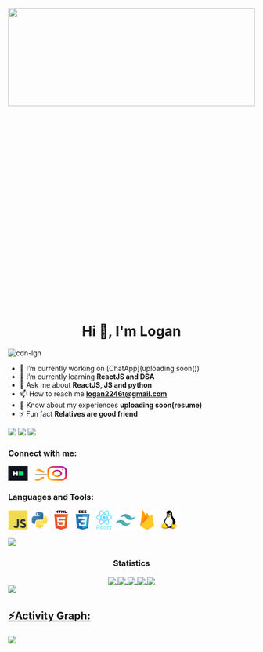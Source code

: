 <div align="center">
  <img width="100%" height="200px" object="cover" src="https://candicefdev.github.io/my-startup/pages/assets/img/web_dev.png" />
</div>

<div align="center" style="background-image: url('https://candicefdev.github.io/my-startup/pages/assets/img/web_dev.png'); background-size: contain; background-repeat: no-repeat; background-position: center; height: 400px;">
</div>



<h1 align="center">Hi 👋, I'm Logan</h1>
<p align="left"> <img src="https://komarev.com/ghpvc/?username=cdn-lgn&label=Profile%20views&color=0e75b6&style=flat" alt="cdn-lgn" /> </p>


- 🔭 I’m currently working on [ChatApp](uploading soon())
- 🌱 I’m currently learning **ReactJS and DSA**
- 💬 Ask me about **ReactJS, JS and python**
- 📫 How to reach me **logan2246t@gmail.com**
- 📄 Know about my experiences **uploading soon(resume)**
- ⚡ Fun fact **Relatives are good friend**

<div> <a href="https://github.com/cdn-lgn" target="_blank"><img src="https://img.shields.io/badge/GitHub-100000?style=for-the-badge&logo=github&logoColor=white" target="_blank"></a>
<a href="https://instagram.com/cdn_lgn" target="_blank"><img src="https://img.shields.io/badge/Instagram-E4405F?style=for-the-badge&logo=instagram&logoColor=white" target="_blank"></a>
<a href = "mailto:logan2246t@gmail.com"><img src="https://img.shields.io/badge/-Gmail-%23333?style=for-the-badge&logo=gmail&logoColor=white" target="_blank"></a>
</div><h3 align="left">Connect with me:</h3>
<p align="left">
<a href="https://www.hackerrank.com/uploading soon()" target="blank"><img align="center" src="https://raw.githubusercontent.com/teamedwardforever/Readme-Generator/71f25dd8b98329b168142a6b782a107b75eab178/svg/Social/hackerrank.svg" alt="uploading soon()" height="30" width="40" /></a><a href="https://www.leetcode.com/uploading soon()" target="blank"><img align="center" src="https://raw.githubusercontent.com/teamedwardforever/Readme-Generator/71f25dd8b98329b168142a6b782a107b75eab178/svg/Social/leet-code.svg" alt="uploading soon()" height="30" width="40" /></a><a href="https://instagram.com/cdn_lgn" target="blank"><img align="center" src="https://raw.githubusercontent.com/teamedwardforever/Readme-Generator/71f25dd8b98329b168142a6b782a107b75eab178/svg/Social/instagram.svg" alt="cdn_lgn" height="30" width="40" /></a></p>

<h3 align="left">Languages and Tools:</h3>
<p align="left">
<img src="https://raw.githubusercontent.com/teamedwardforever/Readme-Generator/71f25dd8b98329b168142a6b782a107b75eab178/svg/Skills/Languages/javascript-original.svg" alt="Javascript" width="40" height="40"/>
<img src="https://raw.githubusercontent.com/teamedwardforever/Readme-Generator/71f25dd8b98329b168142a6b782a107b75eab178/svg/Skills/Languages/python-original.svg" alt="Python" width="40" height="40"/>
<img src="https://raw.githubusercontent.com/teamedwardforever/Readme-Generator/71f25dd8b98329b168142a6b782a107b75eab178/svg/Skills/Frontend/html5-original-wordmark.svg" alt="HTML" width="40" height="40"/>
<img src="https://raw.githubusercontent.com/teamedwardforever/Readme-Generator/71f25dd8b98329b168142a6b782a107b75eab178/svg/Skills/Frontend/css3-original-wordmark.svg" alt="Css" width="40" height="40"/>
<img src="https://raw.githubusercontent.com/teamedwardforever/Readme-Generator/71f25dd8b98329b168142a6b782a107b75eab178/svg/Skills/Frontend/react-original-wordmark.svg" alt="React" width="40" height="40"/>
<img src="https://raw.githubusercontent.com/teamedwardforever/Readme-Generator/71f25dd8b98329b168142a6b782a107b75eab178/svg/Skills/Frontend/tailwindcss-icon.svg" alt="Tailwindcss" width="40" height="40"/>
<img src="https://raw.githubusercontent.com/teamedwardforever/Readme-Generator/71f25dd8b98329b168142a6b782a107b75eab178/svg/Skills/BackendService/firebase-icon.svg" alt="Firebase" width="40" height="40"/>
<img src="https://raw.githubusercontent.com/teamedwardforever/Readme-Generator/71f25dd8b98329b168142a6b782a107b75eab178/svg/Skills/Other/linux-original.svg" alt="Linux" width="40" height="40"/>
</p>

<img src="https://user-images.githubusercontent.com/73097560/115834477-dbab4500-a447-11eb-908a-139a6edaec5c.gif"><h3 align="center">Statistics</h3>
<div align="center">
<a href="https://github.com/cdn-lgn">
<img align="center" src="http://github-profile-summary-cards.vercel.app/api/cards/stats?username=cdn-lgn&theme=vision_friendly_dark" height="180em" />
<img align="center" src="http://github-profile-summary-cards.vercel.app/api/cards/most-commit-language?username=cdn-lgn&theme=2077" height="180em" />
<img align="center" src="http://github-profile-summary-cards.vercel.app/api/cards/repos-per-language?username=cdn-lgn&theme=2077" height="180em" />
<img align="center" src="http://github-profile-summary-cards.vercel.app/api/cards/productive-time?username=cdn-lgn&theme=2077" height="180em" />
<img align="center" src="http://github-profile-summary-cards.vercel.app/api/cards/profile-details?username=cdn-lgn&theme=vision_friendly_dark" height="180em" />
</div>
<img src="https://user-images.githubusercontent.com/73097560/115834477-dbab4500-a447-11eb-908a-139a6edaec5c.gif"><h2 align="left">⚡Activity Graph:</h2>
<img align="center" src="https://github-readme-activity-graph.vercel.app/graph?username=cdn-lgn&theme=modern-lilac"/>
